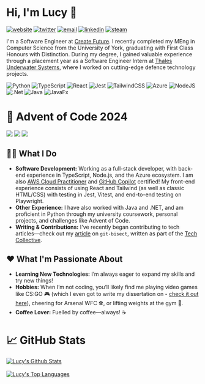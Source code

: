 # Hi, I'm Lucy 👋

[![website](https://img.shields.io/static/v1?label=&message=website&color=%233da159&logo=google+chrome&logoColor=white)](https://lucyivatt.co.uk)
[![twitter](https://img.shields.io/badge/twitter-blue?logo=twitter&logoColor=white)](https://twitter.com/lucyivatt)
[![email](https://img.shields.io/badge/email-red?logo=gmail&logoColor=white)](mailto:lucyivatt@gmail.com)
[![linkedin](https://img.shields.io/static/v1?label=&message=linkedin&color=%230A66C2&logo=linkedin&logoColor=white)](https://www.linkedin.com/in/lucy-ivatt-29b7b8189/)
[![steam](https://img.shields.io/static/v1?label=&message=steam&color=%231b2838&logo=steam&logoColor=white)](https://steamcommunity.com/id/Luceapuce/)

I'm a Software Engineer at [Create Future](https://createfuture.com/). I recently completed my MEng in Computer Science from the University of York, graduating with First Class Honours with Distinction. During my degree, I gained valuable experience through a placement year as a Software Engineer Intern at [Thales Underwater Systems](https://www.thalesgroup.com/en/activities/defence/naval-forces/underwater-warfare#overview), where I worked on cutting-edge defence technology projects.

![Python](https://img.shields.io/badge/python-3670A0?style=for-the-badge&logo=python&logoColor=ffdd54)
![TypeScript](https://img.shields.io/badge/typescript-%23007ACC.svg?style=for-the-badge&logo=typescript&logoColor=white)
![React](https://img.shields.io/badge/react-%2320232a.svg?style=for-the-badge&logo=react&logoColor=%2361DAFB)
![Jest](https://img.shields.io/badge/-jest-%23C21325?style=for-the-badge&logo=jest&logoColor=white)
![TailwindCSS](https://img.shields.io/badge/tailwindcss-%2338B2AC.svg?style=for-the-badge&logo=tailwind-css&logoColor=white)
![Azure](https://img.shields.io/badge/azure-%230072C6.svg?style=for-the-badge&logo=microsoftazure&logoColor=white)
![NodeJS](https://img.shields.io/badge/node.js-6DA55F?style=for-the-badge&logo=node.js&logoColor=white)
![.Net](https://img.shields.io/badge/.NET-5C2D91?style=for-the-badge&logo=.net&logoColor=white)
![Java](https://img.shields.io/badge/java-%23ED8B00.svg?style=for-the-badge&logo=openjdk&logoColor=white)
![JavaFx](https://img.shields.io/badge/javafx-%23FF0000.svg?style=for-the-badge&logo=javafx&logoColor=white)

# 🎄 Advent of Code 2024
![](https://img.shields.io/badge/year%20📅-2024-blue)
![](https://img.shields.io/badge/stars%20⭐-22-yellow)
![](https://img.shields.io/badge/days%20completed-11-red)

## 👩‍💻 What I Do
- **Software Development:** Working as a full-stack developer, with back-end experience in TypeScript, Node.js, and the Azure ecosystem. I am also [AWS Cloud Practitioner](https://www.credly.com/badges/2c00aea1-6422-4b2d-b36c-fccb08e0f0e4/public_url) and [GitHub Copilot](https://www.credly.com/badges/0d5ea71f-d864-4759-aa63-43748e60167a/public_url) certified! My front-end experience consists of using React and Tailwind (as well as classic HTML/CSS) with testing in Jest, Vitest, and end-to-end testing on Playwright. 
- **Other Experience:** I have also worked with Java and .NET, and am proficient in Python through my university coursework, personal projects, and challenges like Advent of Code.
- **Writing & Contributions:** I've recently began contributing to tech articles—check out my [article](https://medium.com/the-tech-collective/mastering-git-bisect-how-to-easily-track-down-bugs-in-your-codebase-25b8e05e8af5) on `git-bisect`, written as part of the [Tech Collective](https://medium.com/the-tech-collective).

## ❤️ What I'm Passionate About
- **Learning New Technologies:** I’m always eager to expand my skills and try new things!
- **Hobbies:** When I’m not coding, you’ll likely find me playing video games like CS:GO 🎮 (which I even got to write my dissertation on - [check it out here](https://github.com/LucyIvatt/csgo-smoke-analysis-tool)), cheering for Arsenal WFC ⚽️, or lifting weights at the gym 💪.
- **Coffee Lover:** Fuelled by coffee—always! ☕

# 📈 GitHub Stats
<a href="https://github.com/LucyIvatt/LucyIvatt">
  <img align="center" src="https://github-readme-stats.vercel.app/api?username=LucyIvatt&count_private=true&show_icons=true&theme=tokyonight&line_height=40&hide=issues,contribs&rank_icon=github" alt="Lucy's Github Stats" />
</a>
<br>
<br>
<a href="https://github.com/LucyIvatt/LucyIvatt">
  <img align="center" src="https://github-readme-stats.vercel.app/api/top-langs/?username=LucyIvatt&langs_count=5&theme=tokyonight&hide=jupyter%20notebook" alt="Lucy's Top Languages" />
</a>

